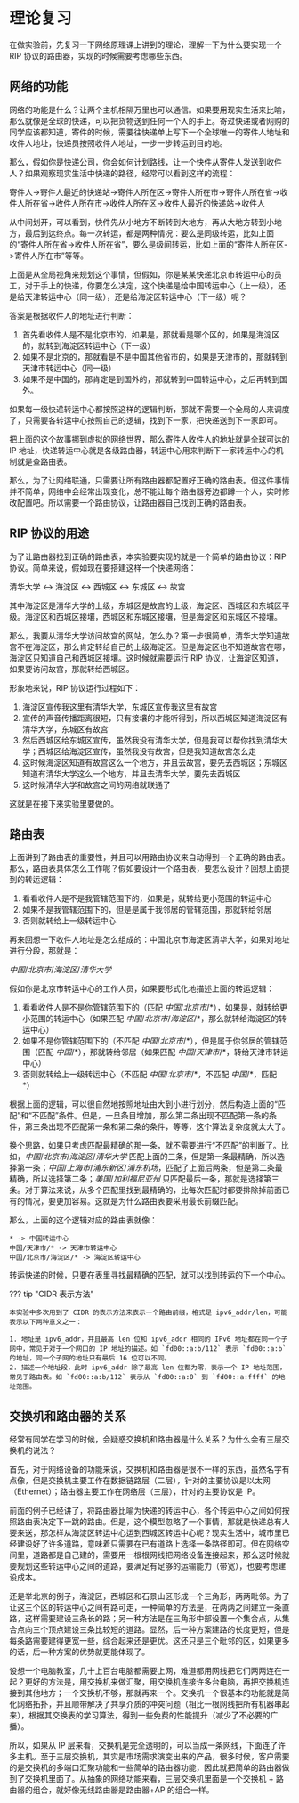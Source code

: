 # 理论复习

在做实验前，先复习一下网络原理课上讲到的理论，理解一下为什么要实现一个 RIP 协议的路由器，实现的时候需要考虑哪些东西。

## 网络的功能

网络的功能是什么？让两个主机相隔万里也可以通信。如果要用现实生活来比喻，那么就像是全球的快递，可以把货物送到任何一个人的手上。寄过快递或者网购的同学应该都知道，寄件的时候，需要往快递单上写下一个全球唯一的寄件人地址和收件人地址，快递员按照收件人地址，一步一步转运到目的地。

那么，假如你是快递公司，你会如何计划路线，让一个快件从寄件人发送到收件人？如果观察现实生活中快递的路径，经常可以看到这样的流程：

寄件人->寄件人最近的快递站->寄件人所在区->寄件人所在市->寄件人所在省->收件人所在省->收件人所在市->收件人所在区->收件人最近的快递站->收件人

从中间划开，可以看到，快件先从小地方不断转到大地方，再从大地方转到小地方，最后到达终点。每一次转运，都是两种情况：要么是同级转运，比如上面的“寄件人所在省->收件人所在省”，要么是级间转运，比如上面的“寄件人所在区->寄件人所在市”等等。

上面是从全局视角来规划这个事情，但假如，你是某某快递北京市转运中心的员工，对于手上的快递，你要怎么决定，这个快递是给中国转运中心（上一级），还是给天津转运中心（同一级），还是给海淀区转运中心（下一级）呢？

答案是根据收件人的地址进行判断：

1. 首先看收件人是不是北京市的，如果是，那就看是哪个区的，如果是海淀区的，就转到海淀区转运中心（下一级）
2. 如果不是北京的，那就看是不是中国其他省市的，如果是天津市的，那就转到天津市转运中心（同一级）
3. 如果不是中国的，那肯定是到国外的，那就转到中国转运中心，之后再转到国外。

如果每一级快递转运中心都按照这样的逻辑判断，那就不需要一个全局的人来调度了，只需要各转运中心按照自己的逻辑，找到下一家，把快递送到下一家即可。

把上面的这个故事挪到虚拟的网络世界，那么寄件人收件人的地址就是全球可达的 IP 地址，快递转运中心就是各级路由器，转运中心用来判断下一家转运中心的机制就是查路由表。

那么，为了让网络联通，只需要让所有路由器都配置好正确的路由表。但这件事情并不简单，网络中会经常出现变化，总不能让每个路由器旁边都蹲一个人，实时修改配置吧。所以需要一个路由协议，让路由器自己找到正确的路由表。

## RIP 协议的用途

为了让路由器找到正确的路由表，本实验要实现的就是一个简单的路由协议：RIP 协议。简单来说，假如现在要搭建这样一个快递网络：

清华大学 <-> 海淀区 <-> 西城区 <-> 东城区 <-> 故宫

其中海淀区是清华大学的上级，东城区是故宫的上级，海淀区、西城区和东城区平级。海淀区和西城区接壤，西城区和东城区接壤，但是海淀区和东城区不接壤。

那么，我要从清华大学访问故宫的网站，怎么办？第一步很简单，清华大学知道故宫不在海淀区，那么肯定转给自己的上级海淀区。但是海淀区也不知道故宫在哪，海淀区只知道自己和西城区接壤。这时候就需要运行 RIP 协议，让海淀区知道，如果要访问故宫，那就转给西城区。

形象地来说，RIP 协议运行过程如下：

1. 海淀区宣传我这里有清华大学，东城区宣传我这里有故宫
2. 宣传的声音传播距离很短，只有接壤的才能听得到，所以西城区知道海淀区有清华大学，东城区有故宫
3. 然后西城区给东城区宣传，虽然我没有清华大学，但是我可以帮你找到清华大学；西城区给海淀区宣传，虽然我没有故宫，但是我知道故宫怎么走
4. 这时候海淀区知道有故宫这么一个地方，并且去故宫，要先去西城区；东城区知道有清华大学这么一个地方，并且去清华大学，要先去西城区
5. 这时候清华大学和故宫之间的网络就联通了

这就是在接下来实验里要做的。

## 路由表

上面讲到了路由表的重要性，并且可以用路由协议来自动得到一个正确的路由表。那么，路由表具体怎么工作呢？假如要设计一个路由表，要怎么设计？回想上面提到的转运逻辑：

1. 看看收件人是不是我管辖范围下的，如果是，就转给更小范围的转运中心
2. 如果不是我管辖范围下的，但是是属于我邻居的管辖范围，那就转给邻居
3. 否则就转给上一级转运中心

再来回想一下收件人地址是怎么组成的：中国北京市海淀区清华大学，如果对地址进行分段，那就是：

$中国/北京市/海淀区/清华大学$

假如你是北京市转运中心的工作人员，如果要形式化地描述上面的转运逻辑：

1. 看看收件人是不是你管辖范围下的（匹配 $中国/北京市/*$），如果是，就转给更小范围的转运中心（如果匹配 $中国/北京市/海淀区/*$，那么就转给海淀区的转运中心）
2. 如果不是你管辖范围下的（不匹配 $中国/北京市/*$），但是属于你邻居的管辖范围（匹配 $中国/*$），那就转给邻居（如果匹配 $中国/天津市/*$，转给天津市转运中心）
3. 否则就转给上一级转运中心（不匹配 $中国/北京市/*$，不匹配 $中国/*$，匹配 $*$）

根据上面的逻辑，可以很自然地按照地址由大到小进行划分，然后构造上面的“匹配”和“不匹配”条件。但是，一旦条目增加，那么第二条出现不匹配第一条的条件，第三条出现不匹配第一条和第二条的条件，等等，这个算法复杂度就太大了。

换个思路，如果只考虑匹配最精确的那一条，就不需要进行“不匹配”的判断了。比如，$中国/北京市/海淀区/清华大学$ 匹配上面的三条，但是第一条最精确，所以选择第一条；$中国/上海市/浦东新区/浦东机场$，匹配了上面后两条，但是第二条最精确，所以选择第二条；$美国/加利福尼亚州$ 只匹配最后一条，那就是选择第三条。对于算法来说，从多个匹配里找到最精确的，比每次匹配时都要排除掉前面已有的情况，要更加容易。这就是为什么路由表要采用最长前缀匹配。

那么，上面的这个逻辑对应的路由表就像：

```
* -> 中国转运中心
中国/天津市/* -> 天津市转运中心
中国/北京市/海淀区/* -> 海淀区转运中心
```

转运快递的时候，只要在表里寻找最精确的匹配，就可以找到转运的下一个中心。

??? tip "CIDR 表示方法"

    本实验中多次用到了 CIDR 的表示方法来表示一个路由前缀，格式是 ipv6_addr/len，可能表示以下两种意义之一：

    1. 地址是 ipv6_addr，并且最高 len 位和 ipv6_addr 相同的 IPv6 地址都在同一个子网中，常见于对于一个网口的 IP 地址的描述。如 `fd00::a:b/112` 表示 `fd00::a:b` 的地址，同一个子网的地址只有最后 16 位可以不同。
    2. 描述一个地址段，此时 ipv6_addr 除了最高 len 位都为零，表示一个 IP 地址范围，常见于路由表。如 `fd00::a:b/112` 表示从 `fd00::a:0` 到 `fd00::a:ffff` 的地址范围。

## 交换机和路由器的关系

经常有同学在学习的时候，会疑惑交换机和路由器是什么关系？为什么会有三层交换机的说法？

首先，对于网络设备的功能来说，交换机和路由器是很不一样的东西，虽然名字有点像，但是交换机主要工作在数据链路层（二层），针对的主要协议是以太网（Ethernet）；路由器主要工作在网络层（三层），针对的主要协议是 IP。

前面的例子已经讲了，将路由器比喻为快递的转运中心，各个转运中心之间如何按照路由表决定下一跳的路由。但是，这个模型忽略了一个事情，那就是快递总有人要来送，那怎样从海淀区转运中心运到西城区转运中心呢？现实生活中，城市里已经建设好了许多道路，意味着只需要在已有道路上选择一条路径即可。但在网络空间里，道路都是自己建的，需要用一根根网线把网络设备连接起来，那么这时候就要规划这些转运中心之间的道路，要满足有足够的运输能力（带宽），也要考虑建设成本。

还是举北京的例子，海淀区，西城区和石景山区形成一个三角形，两两毗邻。为了让这三个区的转运中心之间有路可走，一种简单的方法是，在两两之间建立一条直路，这样需要建设三条长的路；另一种方法是在三角形中部设置一个集合点，从集合点向三个顶点建设三条比较短的道路。显然，后一种方案建路的长度更短，但是每条路需要建得更宽一些，综合起来还是更优。这还只是三个毗邻的区，如果更多的话，后一种方案的优势就更能体现了。

设想一个电脑教室，几十上百台电脑都需要上网，难道都用网线把它们两两连在一起？更好的方法是，用交换机来做汇聚，用交换机连接许多台电脑，再把交换机连接到其他地方；一个交换机不够，那就再来一个。交换机一个很基本的功能就是简化网络拓扑，并且顺带解决了共享介质的冲突问题（相比一根网线把所有机器串起来），根据其交换表的学习算法，得到一些免费的性能提升（减少了不必要的广播）。

所以，如果从 IP 层来看，交换机是完全透明的，可以当成一条网线，下面连了许多主机。至于三层交换机，其实是市场需求演变出来的产品，很多时候，客户需要的是交换机的多端口汇聚功能和一些简单的路由器功能，因此就把简单的路由器做到了交换机里面了。从抽象的网络功能来看，三层交换机里面是一个交换机 + 路由器的组合，就好像无线路由器是路由器+AP 的组合一样。